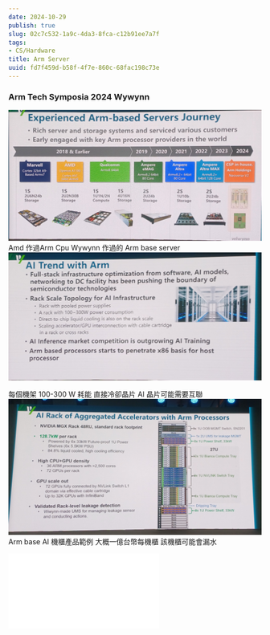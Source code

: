 ```yaml
---
date: 2024-10-29
publish: true
slug: 02c7c532-1a9c-4da3-8fca-c12b91ee7a7f
tags:
- CS/Hardware
title: Arm Server
uuid: fd7f459d-b58f-4f7e-860c-68fac198c73e
---
```

### Arm Tech Symposia 2024 Wywynn

![](../0c99c4fb-339f-4d81-afd0-26f3e4799d3c.jpg)
Amd 作過Arm Cpu
Wywynn 作過的 Arm base server
![](../8d37f22b-03e4-4d65-b56b-7e4122c1b586.jpg)

每個機架 100-300 W 耗能
直接冷卻晶片
AI 晶片可能需要互聯
![](../f5344189-57ed-41b6-8d9a-8c5cddc4ea97.jpg)
Arm base AI 機櫃產品範例
大概一億台幣每機櫃
該機櫃可能會漏水

![Ampere](../03b47c75-4fac-4831-a6b8-9f28c0f77777.md)
